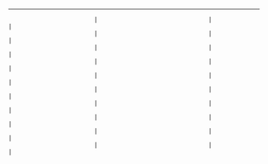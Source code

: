 ________________________________________________________________________________________________
                            |                               |                                   |
                            |                               |                                   |
                            |                               |                                   |
                            |                               |                                   |
                            |                               |                                   |
                            |                               |                                   |
                            |                               |                                   |
                            |                               |                                   |
                            |                               |                                   |
                            |                               |                                   |

